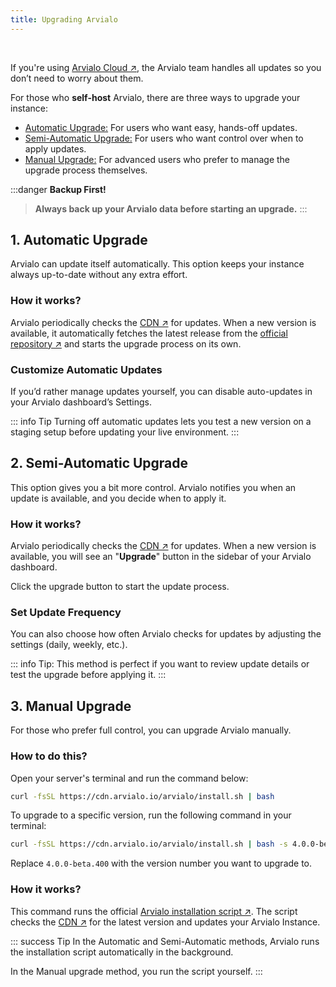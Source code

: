 ```yaml
---
title: Upgrading Arvialo 
---
```


<ZoomableImage src="/docs/images/get-started/upgrade/banner.webp" />

<br />

If you're using [Arvialo Cloud ↗](https://arvialo.io/pricing/), the Arvialo team handles all updates so you don’t need to worry about them. 

For those who **self-host** Arvialo, there are three ways to upgrade your instance:

- [Automatic Upgrade:](#_1-automatic-upgrade) For users who want easy, hands-off updates.
- [Semi-Automatic Upgrade:](#_2-semi-automatic-upgrade) For users who want control over when to apply updates.
- [Manual Upgrade:](#_3-manual-upgrade) For advanced users who prefer to manage the upgrade process themselves.

:::danger **Backup First!**  
  > **Always back up your Arvialo data before starting an upgrade.**
:::


## 1. Automatic Upgrade
Arvialo can update itself automatically. This option keeps your instance always up-to-date without any extra effort.

### How it works?
Arvialo periodically checks the [CDN ↗](https://cdn.arvialo.io/arvialo/versions.json) for updates. When a new version is available, it automatically fetches the latest release from the [official repository ↗](https://github.com/orgs/arvialoio/packages?repo_name=arvialo) and starts the upgrade process on its own.

### Customize Automatic Updates  
If you’d rather manage updates yourself, you can disable auto-updates in your Arvialo dashboard’s Settings.

<ZoomableImage src="/docs/images/get-started/upgrade/disable-auto-update.webp" />

::: info Tip
Turning off automatic updates lets you test a new version on a staging setup before updating your live environment.
:::


## 2. Semi-Automatic Upgrade
This option gives you a bit more control. Arvialo notifies you when an update is available, and you decide when to apply it.

### How it works?
Arvialo periodically checks the [CDN ↗](https://cdn.arvialo.io/arvialo/versions.json) for updates. When a new version is available, you will see an "**Upgrade**" button in the sidebar of your Arvialo dashboard.

<ZoomableImage src="/docs/images/get-started/upgrade/upgrade-button-ui.webp" />

Click the upgrade button to start the update process.

### Set Update Frequency
You can also choose how often Arvialo checks for updates by adjusting the settings (daily, weekly, etc.).

<ZoomableImage src="/docs/images/get-started/upgrade/change-frequency.webp" />

::: info Tip:
This method is perfect if you want to review update details or test the upgrade before applying it.
:::


## 3. Manual Upgrade
For those who prefer full control, you can upgrade Arvialo manually.

### How to do this?
Open your server's terminal and run the command below:

```sh
curl -fsSL https://cdn.arvialo.io/arvialo/install.sh | bash
```

To upgrade to a specific version, run the following command in your terminal:
```sh
curl -fsSL https://cdn.arvialo.io/arvialo/install.sh | bash -s 4.0.0-beta.400
```
Replace `4.0.0-beta.400` with the version number you want to upgrade to. 


### How it works?
This command runs the official [Arvialo installation script ↗](https://github.com/arvialoio/arvialo/blob/main/scripts/install.sh). The script checks the [CDN ↗](https://cdn.arvialo.io/arvialo/versions.json) for the latest version and updates your Arvialo Instance.


::: success Tip
In the Automatic and Semi-Automatic methods, Arvialo runs the installation script automatically in the background. 

In the Manual upgrade method, you run the script yourself.
:::